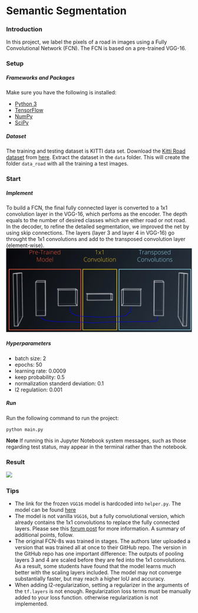 # Semantic Segmentation
### Introduction
In this project, we label the pixels of a road in images using a Fully Convolutional Network (FCN). The FCN is based on a pre-trained VGG-16. 

### Setup
##### Frameworks and Packages
Make sure you have the following is installed:
 - [Python 3](https://www.python.org/)
 - [TensorFlow](https://www.tensorflow.org/)
 - [NumPy](http://www.numpy.org/)
 - [SciPy](https://www.scipy.org/)
##### Dataset
The training and testing dataset is KITTI data set. Download the [Kitti Road dataset](http://www.cvlibs.net/datasets/kitti/eval_road.php) from [here](http://www.cvlibs.net/download.php?file=data_road.zip).  Extract the dataset in the `data` folder.  This will create the folder `data_road` with all the training a test images.


### Start
##### Implement
To build a FCN, the final fully connected layer is converted to a 1x1 convolution layer in the VGG-16, which perfoms as the encoder. The depth equals to the number of desired classes which are either road or not road. In the decoder, to refine the detailed segmentation, we improved the net by using skip connections. The layers (layer 3 and layer 4 in VGG-16) go throught the 1x1 convolutions and add to the transposed convolution layer (element-wise). 
<img src="./structure.PNG">
##### Hyperparameters
- batch size: 2
- epochs: 50
- learning rate: 0.0009
- keep probability: 0.5
- normalization standerd deviation: 0.1
- l2 regulatiion: 0.001

##### Run
Run the following command to run the project:
```
python main.py
```
**Note** If running this in Jupyter Notebook system messages, such as those regarding test status, may appear in the terminal rather than the notebook.

### Result
<img src="./.PNG">
 
 ### Tips
- The link for the frozen `VGG16` model is hardcoded into `helper.py`.  The model can be found [here](https://s3-us-west-1.amazonaws.com/udacity-selfdrivingcar/vgg.zip)
- The model is not vanilla `VGG16`, but a fully convolutional version, which already contains the 1x1 convolutions to replace the fully connected layers. Please see this [forum post](https://discussions.udacity.com/t/here-is-some-advice-and-clarifications-about-the-semantic-segmentation-project/403100/8?u=subodh.malgonde) for more information.  A summary of additional points, follow. 
- The original FCN-8s was trained in stages. The authors later uploaded a version that was trained all at once to their GitHub repo.  The version in the GitHub repo has one important difference: The outputs of pooling layers 3 and 4 are scaled before they are fed into the 1x1 convolutions.  As a result, some students have found that the model learns much better with the scaling layers included. The model may not converge substantially faster, but may reach a higher IoU and accuracy. 
- When adding l2-regularization, setting a regularizer in the arguments of the `tf.layers` is not enough. Regularization loss terms must be manually added to your loss function. otherwise regularization is not implemented.
 
